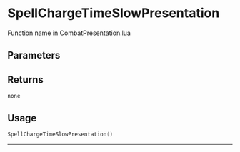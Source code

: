 # SpellChargeTimeSlowPresentation

Function name in CombatPresentation.lua

## Parameters

## Returns

`none`

## Usage

```lua
SpellChargeTimeSlowPresentation()
```

---
